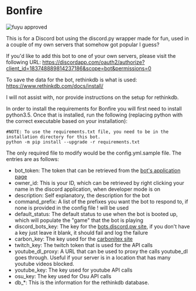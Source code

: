 # Bonfire

![fuyu approved](https://img.shields.io/badge/fuyu-approved-green.svg)

This is for a Discord bot using the discord.py wrapper made for fun, used in a couple of my own servers that somehow got popular I guess?

If you'd like to add this bot to one of your own servers, please visit the following URL:
https://discordapp.com/oauth2/authorize?client_id=183748889814237186&scope=bot&permissions=0

To save the data for the bot, rethinkdb is what is used:
https://www.rethinkdb.com/docs/install/

I will not assist with, nor provide instructions on the setup for rethinkdb.

In order to install the requirements for Bonfire you will first need to install python3.5. Once that is installed, run the following (replacing python with the correct executable based on your installation):


```
#NOTE: To use the requirements.txt file, you need to be in the installation directory for this bot.
python -m pip install --upgrade -r requirements.txt
```

The only required file to modify would be the config.yml.sample file. The entries are as follows:

- bot_token: The token that can be retrieved from the [bot's application page](https://discordapp.com/developers/applications/me)
- owner_id: This is your ID, which can be retrieved by right clicking your name in the discord application, when developer mode is on
- description: Self explanatory, the description for the bot
- command_prefix: A list of the prefixes you want the bot to respond to, if none is provided in the config file ! will be used
- default_status: The default status to use when the bot is booted up, which will populate the "game" that the bot is playing
- discord_bots_key: The key for the [bots.discord.pw site](https://bots.discord.pw/#g=1), if you don't have a key just leave it blank, it should fail and log the failure
- carbon_key: The key used for the [carbonitex site](https://www.carbonitex.net/discord/bots)
- twitch_key: The twitch token that is used for the API calls
- youtube_dl_proxy: A URL that can be used to proxy the calls youtube_dl goes through. Useful if your server is in a location that has many youtube videos blocked.
- youtube_key: The key used for youtube API calls
- osu_key: The key used for Osu API calls
- db_*: This is the information for the rethinkdb database.
